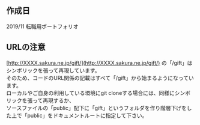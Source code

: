 ## 作成日
2019/11 転職用ポートフォリオ

## URLの注意
[http://XXXX.sakura.ne.jp/gift/](http://XXXX.sakura.ne.jp/gift/) の「/gift」はシンボリックを張って再現しています。  
そのため、コードのURL関係の記載はすべて「/gift」から始まるようになっています。　  
ローカルやご自身の利用している環境にgit cloneする場合には、同様にシンボリックを張って再現するか、  
ソースファイルの「public」配下に「gift」というフォルダを作り階層下げをした上で「public」をドキュメントルートに指定して下さい。  

